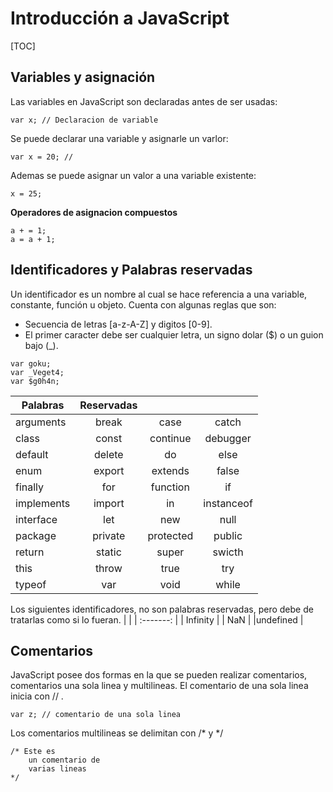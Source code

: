 

Introducción a JavaScript
===================
[TOC]

Variables y asignación
-------------
Las variables en JavaScript son declaradas antes de ser usadas:
```
var x; // Declaracion de variable
```
Se puede declarar una variable y asignarle un varlor:
```
var x = 20; //
```
Ademas se puede asignar un valor a una variable existente:
```
x = 25;
```
**Operadores de asignacion compuestos**
```
a + = 1;
a = a + 1;
```
Identificadores y Palabras reservadas
-------------
Un identificador es un nombre al cual se hace referencia a una variable, constante, función u objeto. Cuenta con algunas reglas que son: 

 - Secuencia de letras [a-z-A-Z] y digitos [0-9].
 - El primer caracter debe ser cualquier letra, un signo dolar ($) o un guion bajo (_).
```
var goku;
var _Veget4;
var $g0h4n;
```

|Palabras  | Reservadas       |       |     |
| ------------------ |:------:|:-----:| :---:|
| arguments | break  | case | catch |
| class| const| continue| debugger |
| default| delete| do | else|
| enum| export|extends |false |
| finally| for| function | if|
| implements| import|in |instanceof |
| interface| let| new |null |
| package| private|protected |public |
| return | static|super |swicth |
| this| throw|true |try |
| typeof| var|void |while |

Los siguientes identificadores, no son palabras reservadas, pero debe de tratarlas como si lo fueran.
|  			|
| :-------: |
| Infinity  |
| NaN       |
|undefined  |

Comentarios
-------------
JavaScript posee dos formas en la que se pueden realizar comentarios, comentarios una sola linea y multilineas.
El comentario de una sola linea inicia con // .
```
var z; // comentario de una sola linea
```
Los comentarios multilineas se delimitan con /* y */
```
/* Este es 
	un comentario de 
	varias lineas 
*/
```
